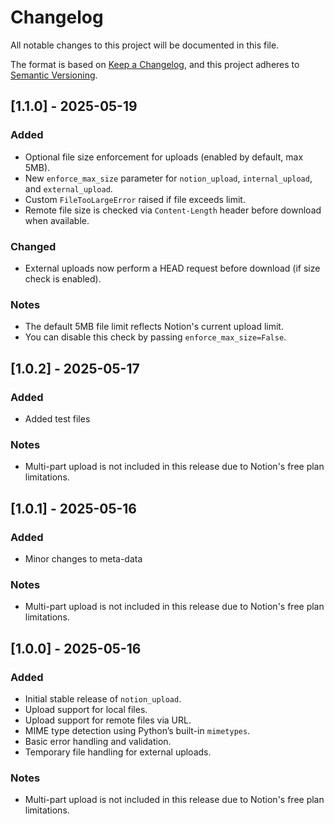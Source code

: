 # Changelog

All notable changes to this project will be documented in this file.

The format is based on [Keep a Changelog](https://keepachangelog.com/en/1.0.0/),
and this project adheres to [Semantic Versioning](https://semver.org/spec/v2.0.0.html).

## [1.1.0] - 2025-05-19

### Added
- Optional file size enforcement for uploads (enabled by default, max 5MB).
- New `enforce_max_size` parameter for `notion_upload`, `internal_upload`, and `external_upload`.
- Custom `FileTooLargeError` raised if file exceeds limit.
- Remote file size is checked via `Content-Length` header before download when available.

### Changed
- External uploads now perform a HEAD request before download (if size check is enabled).

### Notes
- The default 5MB file limit reflects Notion's current upload limit.
- You can disable this check by passing `enforce_max_size=False`.


## [1.0.2] - 2025-05-17

### Added
* Added test files

### Notes
* Multi-part upload is not included in this release due to Notion's free plan limitations.



## [1.0.1] - 2025-05-16

### Added
* Minor changes to meta-data

### Notes
* Multi-part upload is not included in this release due to Notion's free plan limitations.

## [1.0.0] - 2025-05-16

### Added

* Initial stable release of `notion_upload`.
* Upload support for local files.
* Upload support for remote files via URL.
* MIME type detection using Python’s built-in `mimetypes`.
* Basic error handling and validation.
* Temporary file handling for external uploads.

### Notes

* Multi-part upload is not included in this release due to Notion's free plan limitations.